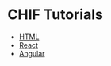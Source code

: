 # CHIF Tutorials 

* [HTML](chif_example_html/README.md) 
* [React](chif_example_react/react_example/README.md) 
* [Angular](chif-example-angular/README.md) 
 